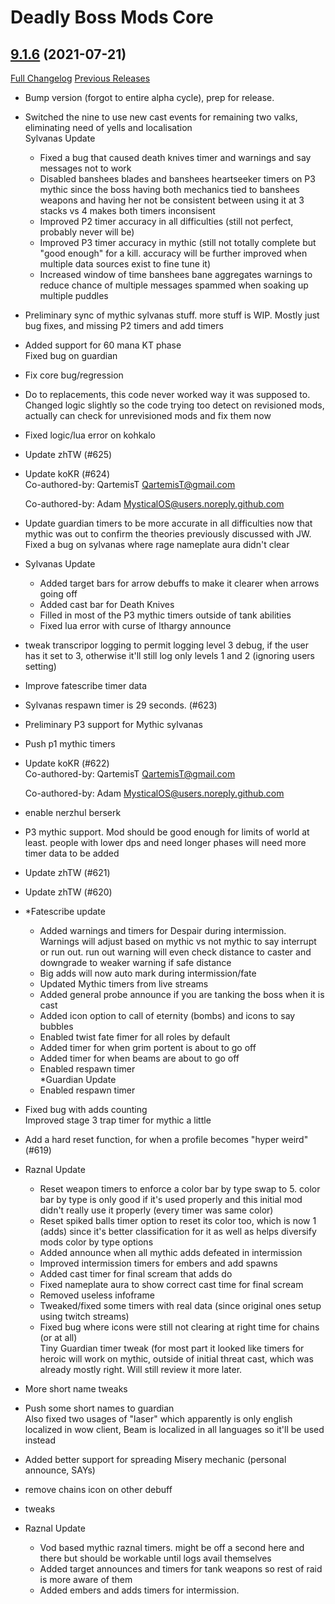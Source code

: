 # Deadly Boss Mods Core

## [9.1.6](https://github.com/DeadlyBossMods/DeadlyBossMods/tree/9.1.6) (2021-07-21)
[Full Changelog](https://github.com/DeadlyBossMods/DeadlyBossMods/compare/9.1.5...9.1.6) [Previous Releases](https://github.com/DeadlyBossMods/DeadlyBossMods/releases)

- Bump version (forgot to entire alpha cycle), prep for release.  
- Switched the nine to use new cast events for remaining two valks, eliminating need of yells and localisation  
    Sylvanas Update  
     - Fixed a bug that caused death knives timer and warnings and say messages not to work  
     - Disabled banshees blades and banshees heartseeker timers on P3 mythic since the boss having both mechanics tied to banshees weapons and having her not be consistent between using it at 3 stacks vs 4 makes both timers inconsisent  
     - Improved P2 timer accuracy in all difficulties (still not perfect, probably never will be)  
     - Improved P3 timer accuracy in mythic (still not totally complete but "good enough" for a kill. accuracy will be further improved when multiple data sources exist to fine tune it)  
     - Increased window of time banshees bane aggregates warnings to reduce chance of multiple messages spammed when soaking up multiple puddles  
- Preliminary sync of mythic sylvanas stuff. more stuff is WIP.  Mostly just bug fixes, and missing P2 timers and add timers  
- Added support for 60 mana KT phase  
    Fixed bug on guardian  
- Fix core bug/regression  
- Do to replacements, this code never worked way it was supposed to. Changed logic slightly so the code trying too detect on revisioned mods, actually can check for unrevisioned mods and fix them now  
- Fixed logic/lua error on kohkalo  
- Update zhTW (#625)  
- Update koKR (#624)  
    Co-authored-by: QartemisT <QartemisT@gmail.com>  
    Co-authored-by: Adam <MysticalOS@users.noreply.github.com>  
- Update guardian timers to be more accurate in all difficulties now that mythic was out to confirm the theories previously discussed with JW.  
    Fixed a bug on sylvanas where rage nameplate aura didn't clear  
- Sylvanas Update  
     - Added target bars for arrow debuffs to make it clearer when arrows going off  
     - Added cast bar for Death Knives  
     - Filled in most of the P3 mythic timers outside of tank abilities  
     - Fixed lua error with curse of lthargy announce  
- tweak transcripor logging to permit logging level 3 debug, if the user has it set to 3, otherwise it'll still log only levels 1 and 2 (ignoring users setting)  
- Improve fatescribe timer data  
- Sylvanas respawn timer is 29 seconds. (#623)  
- Preliminary P3 support for Mythic sylvanas  
- Push p1 mythic timers  
- Update koKR (#622)  
    Co-authored-by: QartemisT <QartemisT@gmail.com>  
    Co-authored-by: Adam <MysticalOS@users.noreply.github.com>  
- enable nerzhul berserk  
- P3 mythic support. Mod should be good enough for limits of world at least. people with lower dps and need longer phases will need more timer data to be added  
- Update zhTW (#621)  
- Update zhTW (#620)  
- *Fatescribe update  
     - Added warnings and timers for Despair during intermission. Warnings will adjust based on mythic vs not mythic to say interrupt or run out. run out warning will even check distance to caster and downgrade to weaker warning if safe distance  
     - Big adds will now auto mark during intermission/fate  
     - Updated Mythic timers from live streams  
     - Added general probe announce if you are tanking the boss when it is cast  
     - Added icon option to call of eternity (bombs) and icons to say bubbles  
     - Enabled twist fate fimer for all roles by default  
     - Added timer for when grim portent is about to go off  
     - Added timer for when beams are about to go off  
     - Enabled respawn timer  
    *Guardian Update  
     - Enabled respawn timer  
- Fixed bug with adds counting  
    Improved stage 3 trap timer for mythic a little  
- Add a hard reset function, for when a profile becomes "hyper weird" (#619)  
- Raznal Update  
     - Reset weapon timers to enforce a color bar by type swap to 5. color bar by type is only good if it's used properly and this initial mod didn't really use it properly (every timer was same color)  
     - Reset spiked balls timer option to reset its color too, which is now 1 (adds) since it's better classification for it as well as helps diversify mods color by type options  
     - Added announce when all mythic adds defeated in intermission  
     - Improved intermission timers for embers and add spawns  
     - Added cast timer for final scream that adds do  
     - Fixed nameplate aura to show correct cast time for final scream  
     - Removed useless infoframe  
     - Tweaked/fixed some timers with real data (since original ones setup using twitch streams)  
     - Fixed bug where icons were still not clearing at right time for chains (or at all)  
    Tiny Guardian timer tweak (for most part it looked like timers for heroic will work on mythic, outside of initial threat cast, which was already mostly right. Will still review it more later.  
- More short name tweaks  
- Push some short names to guardian  
    Also fixed two usages of "laser" which apparently is only english localized in wow client, Beam is localized in all languages so it'll be used instead  
- Added better support for spreading Misery mechanic (personal announce, SAYs)  
- remove chains icon on other debuff  
- tweaks  
- Raznal Update  
     - Vod based mythic raznal timers. might be off a second here and there but should be workable until logs avail themselves  
     - Added target announces and timers for tank weapons so rest of raid is more aware of them  
     - Added embers and adds timers for intermission.  
